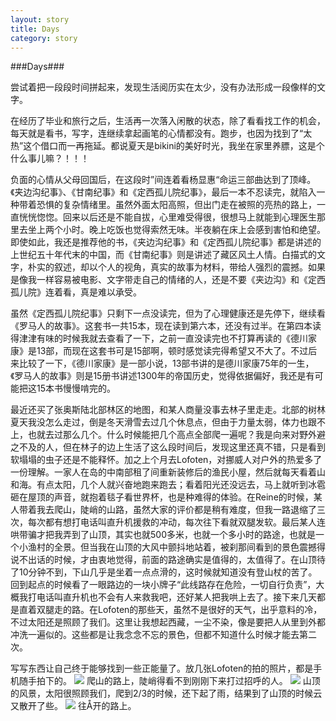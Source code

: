 ```yaml
---
layout: story
title: Days
category: story
---
```


###Days###

尝试着把一段段时间拼起来，发现生活阅历实在太少，没有办法形成一段像样的文字。

在经历了毕业和旅行之后，生活再一次落入闲散的状态，除了看看找工作的机会，每天就是看书，写字，连继续拿起画笔的心情都没有。跑步，也因为找到了“太热”这个借口而一再拖延。都说夏天是bikini的美好时光，我坐在家里养膘，这是个什么事儿嘛？！！！

负面的心情从父母回国后，在这段时”间连着看杨显惠“命运三部曲达到了顶峰。《夹边沟纪事》、《甘南纪事》和《定西孤儿院纪事》，最后一本不忍读完，就陷入一种带着恐惧的复杂情绪里。虽然外面太阳高照，但出门走在被照的亮热的路上，一直恍恍惚惚。回来以后还是不能自拔，心里难受得很，很想马上就能到心理医生那里去坐上两个小时。晚上吃饭也觉得索然无味。半夜躺在床上会感到害怕和绝望。即使如此，我还是推荐他的书，《夹边沟纪事》和《定西孤儿院纪事》都是讲述的上世纪五十年代末的中国，而《甘南纪事》则是讲述了藏区风土人情。白描式的文字，朴实的叙述，却以个人的视角，真实的故事为材料，带给人强烈的震撼。如果是像我一样容易被电影、文字带走自己的情绪的人，还是不要《夹边沟》和《定西孤儿院》连着看，真是难以承受。

虽然《定西孤儿院纪事》只剩下一点没读完，但为了心理健康还是先停下，继续看《罗马人的故事》。这套书一共15本，现在读到第六本，还没有过半。在第四本读得津津有味的时候我就去查看了一下，之前一直没读完也不打算再读的《德川家康》是13部，而现在这套书可是15部啊，顿时感觉读完得希望又不大了。不过后来比较了一下，《德川家康》是一部小说，13部书讲的是德川家康75年的一生，《罗马人的故事》则是15册书讲述1300年的帝国历史，觉得依据偏好，我还是有可能把这15本书慢慢啃完的。

最近还买了张奥斯陆北部林区的地图，和某人商量没事去林子里走走。北部的树林夏天我没怎么走过，倒是冬天滑雪去过几个休息点，但由于力量太弱，体力也跟不上，也就去过那么几个。什么时候能把几个高点全部爬一遍呢？我是向来对野外避之不及的人，但在林子的边上生活了这么段时间后，发现这里还真不错，只是看到软塌塌的虫子还是不能释怀。加之上个月去Lofoten，对挪威人对户外的热爱多了一份理解。一家人在岛的中南部租了间重新装修后的渔民小屋，然后就每天看着山和海。有点太阳，几个人就兴奋地跑来跑去；看着阳光还没远去，马上就听到冰雹砸在屋顶的声音，就抱着毯子看世界杯，也是种难得的体验。在Reine的时候，某人带着我去爬山，陡峭的山路，虽然大家的评价都是稍有难度，但我一路退缩了三次，每次都有想打电话叫直升机援救的冲动，每次往下看就双腿发软。最后某人连哄带骗才把我弄到了山顶，其实也就500多米，也就一个多小时的路途，也就是一个小渔村的全景。但当我在山顶的大风中颤抖地站着，被刹那间看到的景色震撼得说不出话的时候，才由衷地觉得，前面的路途确实是值得的，太值得了。在山顶待了10分钟不到，下山几乎是坐着一点点滑的，这时候就知道没有登山杖的苦了。回到起点的时候看了一眼路边的一块小牌子“此线路存在危险，一切自行负责”，大概我打电话叫直升机也不会有人来救我吧，还好某人把我哄上去了。接下来几天都是直着双腿走的路。在Lofoten的那些天，虽然不是很好的天气，出乎意料的冷，不过太阳还是照顾了我们。这里让我想起西藏，一尘不染，像是要把人从里到外都冲洗一遍似的。这些都是让我念念不忘的景色，但都不知道什么时候才能去第二次。

写写东西让自己终于能够找到一些正能量了。放几张Lofoten的拍的照片，都是手机随手拍下的。
![](https://windsdiary.files.wordpress.com/2014/08/img_0002.jpg)
爬山的路上，陡峭得看不到刚刚下来打过招呼的人。
![](https://windsdiary.files.wordpress.com/2014/08/img_0003.jpg)
山顶的风景，太阳很照顾我们，爬到2/3的时候，还下起了雨，结果到了山顶的时候云又散开了些。
![](https://windsdiary.files.wordpress.com/2014/08/img_0006.jpg)
往Å开的路上。

